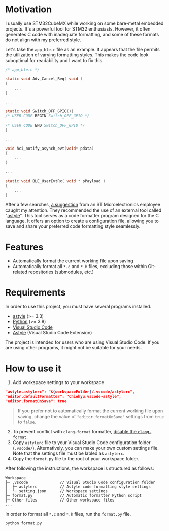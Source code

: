 # Motivation

I usually use STM32CubeMX while working on some bare-metal embedded projects. It's a powerful tool for STM32 enthusiasts. However, it often generates C code with inadequate formatting, and some of these formats do not align with my preferred style.


Let's take the `app_ble.c` file as an example. It appears that the file permits the utilization of varying formatting styles. This makes the code look suboptimal for readability and I want to fix this.

```C
/* app_ble.c */

static void Adv_Cancel_Req( void )
{
    ...
}

...

static void Switch_OFF_GPIO(){
/* USER CODE BEGIN Switch_OFF_GPIO */

/* USER CODE END Switch_OFF_GPIO */
}

...

void hci_notify_asynch_evt(void* pdata)
{
    ...
}

...

static void BLE_UserEvtRx( void * pPayload )
{
    ...
}
```

After a few searches, [a suggestion](https://community.st.com/t5/stm32-mcu-products/stm32cubemx-source-code-format/m-p/417044/highlight/true#M122359) from an ST Microelectronics employee caught my attention. They recommended the use of an external tool called "[astyle](https://astyle.sourceforge.net/)". This tool serves as a code formatter program designed for the C language. It offers an option to create a configuration file, allowing you to save and share your preferred code formatting style seamlessly.

# Features

- Automatically format the current working file upon saving
- Automatically format all `*.c` and `*.h` files, excluding those within Git-related repositories (submodules, etc.)

# Requirements

In order to use this project, you must have several programs installed.

- [astyle](https://astyle.sourceforge.net/) (>= 3.3)
- [Python](https://www.python.org/downloads/) (>= 3.8)
- [Visual Studio Code](https://code.visualstudio.com/)
- [Astyle](https://marketplace.visualstudio.com/items?itemName=chiehyu.vscode-astyle) (Visual Studio Code Extension)

The project is intended for users who are using Visual Studio Code. If you are using other programs, it might not be suitable for your needs.

# How to use it

1. Add workspace settings to your workspace

```json
"astyle.astylerc": "${workspaceFolder}/.vscode/astylerc",
"editor.defaultFormatter": "chiehyu.vscode-astyle",
"editor.formatOnSave": true
```

> If you prefer not to automatically format the current working file upon saving, change the value of `"editor.formatOnSave"` settings from `true` to `false`.

2. To prevent conflict with `clang-format` formatter, [disable the `clang-format`](https://github.com/welkineins/vscode-astyle#faq).
3. Copy `astylerc` file to your Visual Studio Code configuration folder (`.vscode/`). Alternatively, you can make your own custom settings file. Note that the settings file must be labled as `astylerc`.
4. Copy the `format.py` file to the root of your workspace folder.
   
After following the instructions, the workspace is structured as follows:

```text
Workspace
├─ .vscode              // Visual Studio Code configuration folder 
│  ├─ astylerc          // Astyle code formatting style settings
│  └─ setting.json      // Workspace settings
├─ format.py            // Automatic formatter Python script
├─ Other files          // Other workspace files
...
```

In order to format all `*.c` and `*.h` files, run the `format.py` file.

```bash
python format.py
```
